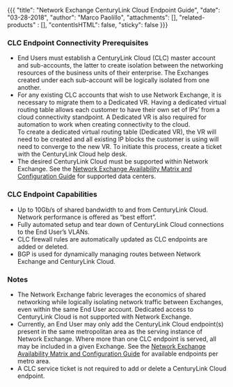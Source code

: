 {{{
  "title": "Network Exchange CenturyLink Cloud Endpoint Guide",
  "date": "03-28-2018",
  "author": "Marco Paolillo",
  "attachments": [],
  "related-products" : [],
  "contentIsHTML": false,
  "sticky": false
}}}

### CLC Endpoint Connectivity Prerequisites

* End Users must establish a CenturyLink Cloud (CLC) master account and sub-accounts, the latter to create isolation between the networking resources of the business units of their enterprise. The Exchanges created under each sub-account will be logically isolated from one another.
* For any existing CLC accounts that wish to use Network Exchange, it is necessary to migrate them to a Dedicated VR.  Having a dedicated virtual routing table allows each customer to have their own set of IPs’ from a cloud connectivity standpoint.  A Dedicated VR is also required for automation to work when creating connectivity to the cloud.  
To create a dedicated virtual routing table (Dedicated VR), the VR will need to be created and all existing IP blocks the customer is using will need to converge to the new VR.  To initiate this process, create a ticket with the CenturyLink Cloud help desk.  
* The desired CenturyLink Cloud must be supported within Network Exchange. See the [Network Exchange Availability Matrix and Configuration Guide](https://www.ctl.io/knowledge-base/network/network-exchange-connectivity-matrix-configuration-guide/)
 for supported data centers.


### CLC Endpoint Capabilities

* Up to 10Gb/s of shared bandwidth to and from CenturyLink Cloud. Network performance is offered as “best effort”. 
* Fully automated setup and tear down of CenturyLink Cloud connections to the End User’s VLANs.
* CLC firewall rules are automatically updated as CLC endpoints are added or deleted.
* BGP is used for dynamically managing routes between Network Exchange and CenturyLink Cloud.

### Notes

* The Network Exchange fabric leverages the economics of shared networking while logically isolating network traffic between Exchanges, even within the same End User account. Dedicated access to CenturyLink Cloud is not supported with Network Exchange.
* Currently, an End User may only add the CenturyLink Cloud endpoint(s) present in the same metropolitan area as the serving instance of Network Exchange. Where more than one CLC endpoint is served, all may be included in a given Exchange. See the [Network Exchange Availability Matrix and Configuration Guide](https://www.ctl.io/knowledge-base/network/network-exchange-connectivity-matrix-configuration-guide/) for available endpoints per metro area.
* A CLC service ticket is not required to add or delete a CenturyLink Cloud endpoint.



